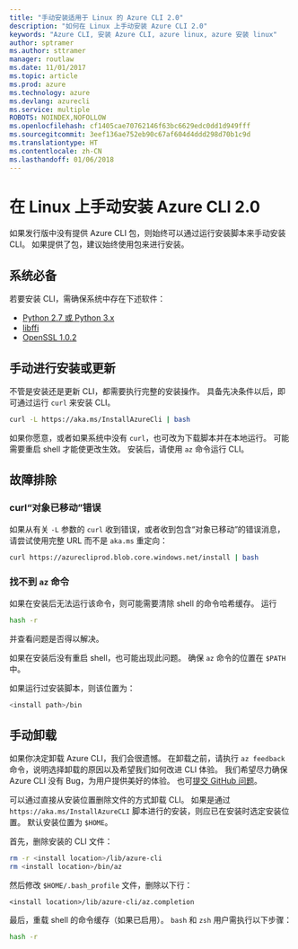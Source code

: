 ```yaml
---
title: "手动安装适用于 Linux 的 Azure CLI 2.0"
description: "如何在 Linux 上手动安装 Azure CLI 2.0"
keywords: "Azure CLI, 安装 Azure CLI, azure linux, azure 安装 linux"
author: sptramer
ms.author: sttramer
manager: routlaw
ms.date: 11/01/2017
ms.topic: article
ms.prod: azure
ms.technology: azure
ms.devlang: azurecli
ms.service: multiple
ROBOTS: NOINDEX,NOFOLLOW
ms.openlocfilehash: cf1405cae70762146f63bc6629edc0dd1d949fff
ms.sourcegitcommit: 3eef136ae752eb90c67af604d4ddd298d70b1c9d
ms.translationtype: HT
ms.contentlocale: zh-CN
ms.lasthandoff: 01/06/2018
---
```

# <a name="install-azure-cli-20-on-linux-manually"></a>在 Linux 上手动安装 Azure CLI 2.0

如果发行版中没有提供 Azure CLI 包，则始终可以通过运行安装脚本来手动安装 CLI。 如果提供了包，建议始终使用包来进行安装。

## <a name="prerequisites"></a>系统必备

若要安装 CLI，需确保系统中存在下述软件：

* [Python 2.7 或 Python 3.x](https://www.python.org/downloads/)
* [libffi](https://sourceware.org/libffi/)
* [OpenSSL 1.0.2](https://www.openssl.org/source/)

## <a name="install-or-update-manually"></a>手动进行安装或更新

不管是安装还是更新 CLI，都需要执行完整的安装操作。 具备先决条件以后，即可通过运行 `curl` 来安装 CLI。

```bash
curl -L https://aka.ms/InstallAzureCli | bash
```

如果你愿意，或者如果系统中没有 `curl`，也可改为下载脚本并在本地运行。 可能需要重启 shell 才能使更改生效。 安装后，请使用 `az` 命令运行 CLI。

## <a name="troubleshooting"></a>故障排除

### <a name="curl-object-moved-error"></a>curl“对象已移动”错误

如果从有关 `-L` 参数的 `curl` 收到错误，或者收到包含“对象已移动”的错误消息，请尝试使用完整 URL 而不是 `aka.ms` 重定向：

```bash
curl https://azurecliprod.blob.core.windows.net/install | bash
```

### <a name="az-command-not-found"></a>找不到 `az` 命令

如果在安装后无法运行该命令，则可能需要清除 shell 的命令哈希缓存。 运行

```bash
hash -r
```

并查看问题是否得以解决。

如果在安装后没有重启 shell，也可能出现此问题。 确保 `az` 命令的位置在 `$PATH` 中。

如果运行过安装脚本，则该位置为：

```bash
<install path>/bin
```

## <a name="unstinall-manually"></a>手动卸载

如果你决定卸载 Azure CLI，我们会很遗憾。 在卸载之前，请执行 `az feedback` 命令，说明选择卸载的原因以及希望我们如何改进 CLI 体验。 我们希望尽力确保 Azure CLI 没有 Bug，为用户提供美好的体验。 也可[提交 GitHub 问题](https://github.com/Azure/azure-cli/issues)。

可以通过直接从安装位置删除文件的方式卸载 CLI。 如果是通过 `https://aka.ms/InstallAzureCLI` 脚本进行的安装，则应已在安装时选定安装位置。 默认安装位置为 `$HOME`。

首先，删除安装的 CLI 文件：

```bash
rm -r <install location>/lib/azure-cli
rm <install location>/bin/az
```

然后修改 `$HOME/.bash_profile` 文件，删除以下行：

```
<install location>/lib/azure-cli/az.completion
```

最后，重载 shell 的命令缓存（如果已启用）。 `bash` 和 `zsh` 用户需执行以下步骤：

```bash
hash -r
```
